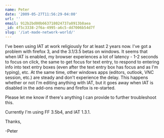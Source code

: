 ```yaml
---
name: Peter
date: '2009-05-27T11:56:29-04:00'
url: ''
email: 912b2bd00b663718024737a8913b8aea
_id: 4f5c3338-2f6a-4995-a6c5-dd7006b54d7f
slug: '/iat-made-network-world/'
---
```


I've been using IAT at work religiously for at least 2 years now. I've got a
problem with firefox 3, and the 3.1/3.5 betas on windows. It seems that when
IAT is enabled, my browser experiences a lot of latency - 1-2 seconds to focus
on click, the same to get focus for text entry, to respond to entering info
into text entry boxes (even after the text entry box has focus and as I'm
typing), etc. At the same time, other windows apps (editors, outlook, VNC
session, etc.) are steady and don't experience the delay. This happens whether
or not I'm editing anything with IAT, but it goes away when IAT is disabled in
the add-ons menu and firefox is re-started.

Please let me know if there's anything I can provide to further troubleshoot
this.

Currently I'm using FF 3.5b4, and IAT 1.3.1.

Thanks,

-Peter
